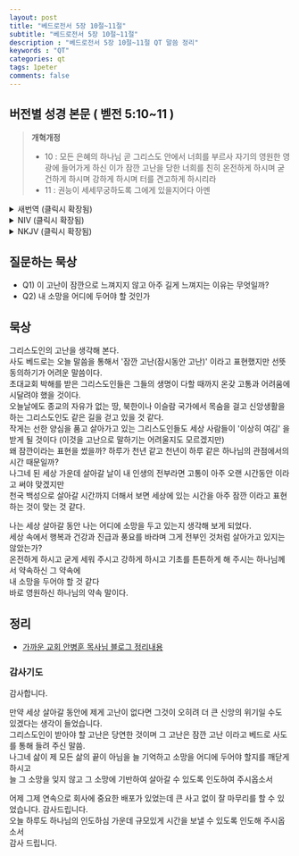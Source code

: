 ```yaml
---
layout: post
title: "베드로전서 5장 10절~11절"
subtitle: "베드로전서 5장 10절~11절"
description : "베드로전서 5장 10절~11절 QT 말씀 정리"
keywords : "QT"
categories: qt
tags: 1peter
comments: false
---
```


## 버전별 성경 본문 ( 벧전 5:10~11 )

> **개혁개정**
>* 10 : 모든 은혜의 하나님 곧 그리스도 안에서 너희를 부르사 자기의 영원한 영광에 들어가게 하신 이가 잠깐 고난을 당한 너희를 친히 온전하게 하시며 굳건하게 하시며 강하게 하시며 터를 견고하게 하시리라
>* 11 : 권능이 세세무궁하도록 그에게 있을지어다 아멘

<details>
<summary> 새번역 (클릭시 확장됨)</summary>
<div markdown="1">

>* 10 : 모든 은혜를 주시는 하나님, 곧 그리스도 안에서 여러분을 자기의 영원한 영광에 불러들이신 분께서, 잠시동안 고난을 받은 여러분을 친히 온전하게 하시고, 굳게 세워 주시고, 강하게 하시고, 기초를 튼튼하게 하여 주실 것입니다.
>* 11 : 권세가 영원히 하나님께 있기를 빕니다. 아멘.
</div>
</details>

<details>
<summary> NIV (클릭시 확장됨)</summary>
<div markdown="1">

>* 10 : And the God of all grace, who called you to his eternal glory in Christ, after you have suffered a little while, will himself restore you and make you strong, firm and steadfast.
>* 11 : To him be the power for ever and ever. Amen.
</div>
</details>

<details>
<summary> NKJV (클릭시 확장됨)</summary>
<div markdown="1">

>* 10 : But may the God of all grace, who called us to His eternal glory by Christ Jesus, after you have suffered a while, perfect, establish, strengthen, and settle you.
>* 11 : To Him be the glory and the dominion forever and ever. Amen.
</div>
</details>

## 질문하는 묵상

* Q1) 이 고난이 잠깐으로 느껴지지 않고 아주 길게 느껴지는 이유는 무엇일까? 
* Q2) 내 소망을 어디에 두어야 할 것인가

## 묵상
그리스도인의 고난을 생각해 본다.  
사도 베드로는 오늘 말씀을 통해서 '잠깐 고난(잠시동안 고난)' 이라고 표현했지만 선뜻 동의하기가 어려운 말씀이다.  
초대교회 박해를 받은 그리스도인들은 그들의 생명이 다할 때까지 온갖 고통과 어려움에 시달려야 했을 것이다.  
오늘날에도 종교의 자유가 없는 땅, 북한이나 이슬람 국가에서 목숨을 걸고 신앙생활을 하는 그리스도인도 같은 길을 걷고 있을 것 같다.  
작게는 선한 양심을 품고 살아가고 있는 그리스도인들도 세상 사람들이 '이상히 여김' 을 받게 될 것이다 (이것을 고난으로 말하기는 어려울지도 모르겠지만)  
왜 잠깐이라는 표현을 썼을까? 하루가 천년 같고 천년이 하루 같은 하나님의 관점에서의 시간 때문일까?  
나그네 된 세상 가운데 살아갈 날이 내 인생의 전부라면 고통이 아주 오랜 시간동안 이라고 써야 맞겠지만  
천국 백성으로 살아갈 시간까지 더해서 보면 세상에 있는 시간을 아주 잠깐 이라고 표현하는 것이 맞는 것 같다.  

나는 세상 살아갈 동안 나는 어디에 소망을 두고 있는지 생각해 보게 되었다.  
세상 속에서 행복과 건강과 진급과 풍요를 바라며 그게 전부인 것처럼 살아가고 있지는 않았는가?  
온전하게 하시고 굳게 세워 주시고 강하게 하시고 기초를 튼튼하게 해 주시는 하나님께서 약속하신 그 약속에  
내 소망을 두어야 할 것 같다  
바로 영원하신 하나님의 약속 말이다. 

## 정리
* [가까운 교회 안병훈 목사님 블로그 정리내용](https://blog.naver.com/tolerance2018)

### 감사기도
감사합니다.  

만약 세상 살아갈 동안에 제게 고난이 없다면 그것이 오히려 더 큰 신앙의 위기일 수도 있겠다는 생각이 들었습니다.  
그리스도인이 받아야 할 고난은 당연한 것이며 그 고난은 잠깐 고난 이라고 베드로 사도를 통해 들려 주신 말씀.  
나그네 삶이 제 모든 삶의 끝이 아님을 늘 기억하고 소망을 어디에 두어야 할지를 깨닫게 하시고  
늘 그 소망을 잊지 않고 그 소망에 기반하여 살아갈 수 있도록 인도하여 주시옵소서  

어제 그제 연속으로 회사에 중요한 배포가 있었는데 큰 사고 없이 잘 마무리를 할 수 있었습니다. 감사드립니다.  
오늘 하루도 하나님의 인도하심 가운데 규모있게 시간을 보낼 수 있도록 인도해 주시옵소서  
감사 드립니다. 